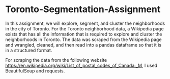 # Toronto-Segmentation-Assignment

In this assignment, we will explore, segment, and cluster the neighborhoods in the city of Toronto. For the Toronto neighborhood data, a Wikipedia page exists that has all the information that is required to explore and cluster the neighborhoods in Toronto. The data was scraped from the Wikipedia page and wrangled, cleaned, and then read into a pandas dataframe so that it is in a structured format.

For scraping the data from the following website https://en.wikipedia.org/wiki/List_of_postal_codes_of_Canada:_M, I used BeautifulSoup and requests.
